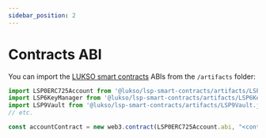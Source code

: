 ```yaml
---
sidebar_position: 2
---
```


# Contracts ABI

You can import the [LUKSO smart contracts](../../contracts/introduction.md) ABIs from the `/artifacts` folder:

<!-- prettier-ignore-start -->

```javascript
import LSP0ERC725Account from '@lukso/lsp-smart-contracts/artifacts/LSP0ERC725Account.json';
import LSP6KeyManager from '@lukso/lsp-smart-contracts/artifacts/LSP6KeyManager.json';
import LSP9Vault from '@lukso/lsp-smart-contracts/artifacts/LSP9Vault.json';
// etc.

const accountContract = new web3.contract(LSP0ERC725Account.abi, "<contract-address>")
```

<!-- prettier-ignore-end -->
